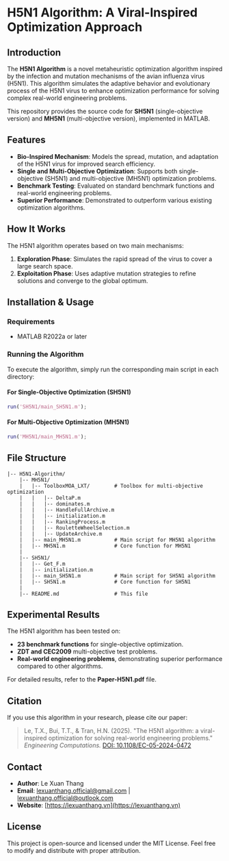 # H5N1 Algorithm: A Viral-Inspired Optimization Approach

## Introduction
The **H5N1 Algorithm** is a novel metaheuristic optimization algorithm inspired by the infection and mutation mechanisms of the avian influenza virus (H5N1). This algorithm simulates the adaptive behavior and evolutionary process of the H5N1 virus to enhance optimization performance for solving complex real-world engineering problems.

This repository provides the source code for **SH5N1** (single-objective version) and **MH5N1** (multi-objective version), implemented in MATLAB.

## Features
- **Bio-Inspired Mechanism**: Models the spread, mutation, and adaptation of the H5N1 virus for improved search efficiency.
- **Single and Multi-Objective Optimization**: Supports both single-objective (SH5N1) and multi-objective (MH5N1) optimization problems.
- **Benchmark Testing**: Evaluated on standard benchmark functions and real-world engineering problems.
- **Superior Performance**: Demonstrated to outperform various existing optimization algorithms.

## How It Works
The H5N1 algorithm operates based on two main mechanisms:
1. **Exploration Phase**: Simulates the rapid spread of the virus to cover a large search space.
2. **Exploitation Phase**: Uses adaptive mutation strategies to refine solutions and converge to the global optimum.

## Installation & Usage
### Requirements
- MATLAB R2022a or later

### Running the Algorithm
To execute the algorithm, simply run the corresponding main script in each directory:

#### For Single-Objective Optimization (SH5N1)
```matlab
run('SH5N1/main_SH5N1.m');
```

#### For Multi-Objective Optimization (MH5N1)
```matlab
run('MH5N1/main_MH5N1.m');
```

## File Structure
```
|-- H5N1-Algorithm/
    |-- MH5N1/
    |   |-- ToolboxMOA_LXT/        # Toolbox for multi-objective optimization
    |   |   |-- DeltaP.m
    |   |   |-- dominates.m
    |   |   |-- HandleFullArchive.m
    |   |   |-- initialization.m
    |   |   |-- RankingProcess.m
    |   |   |-- RouletteWheelSelection.m
    |   |   |-- UpdateArchive.m
    |   |-- main_MH5N1.m           # Main script for MH5N1 algorithm
    |   |-- MH5N1.m                # Core function for MH5N1
    |
    |-- SH5N1/
    |   |-- Get_F.m
    |   |-- initialization.m
    |   |-- main_SH5N1.m           # Main script for SH5N1 algorithm
    |   |-- SH5N1.m                # Core function for SH5N1
    |
    |-- README.md                  # This file
```

## Experimental Results
The H5N1 algorithm has been tested on:
- **23 benchmark functions** for single-objective optimization.
- **ZDT and CEC2009** multi-objective test problems.
- **Real-world engineering problems**, demonstrating superior performance compared to other algorithms.

For detailed results, refer to the **Paper-H5N1.pdf** file.

## Citation
If you use this algorithm in your research, please cite our paper:
> Le, T.X., Bui, T.T., & Tran, H.N. (2025). "The H5N1 algorithm: a viral-inspired optimization for solving real-world engineering problems." *Engineering Computations.* [DOI: 10.1108/EC-05-2024-0472](https://doi.org/10.1108/EC-05-2024-0472)

## Contact
- **Author**: Le Xuan Thang  
- **Email**: [lexuanthang.official@gmail.com](mailto:lexuanthang.official@gmail.com) | [lexuanthang.official@outlook.com](mailto:lexuanthang.official@outlook.com)
- **Website**: [https://lexuanthang.vn](https://lexuanthang.vn)

## License
This project is open-source and licensed under the MIT License. Feel free to modify and distribute with proper attribution.

